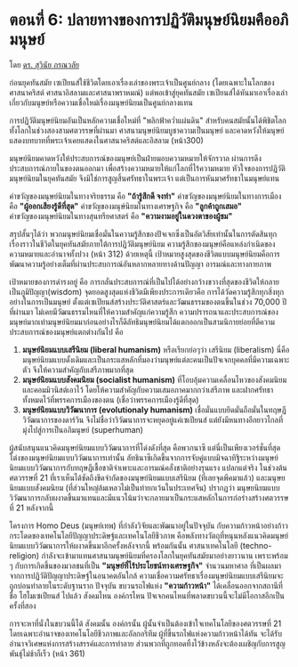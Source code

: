 # ตอนที่ 6: ปลายทางของการปฏิวัติมนุษย์นิยมคืออภิมนุษย์

โดย [ดร. สุวินัย ภรณวลัย](https://www.facebook.com/suvinaip/posts/2394555527248241?hc_location=ufi)

ก่อนยุคทันสมัย เซเปียนส์ใช้ชีวิตโดยเอาเรื่องเล่าของพระเจ้าเป็นศูนย์กลาง \(โดยเฉพาะในโลกของศาสนาคริสต์ ศาสนาอิสลามและศาสนาพราหมณ์\) แต่พอเข้าสู่ยุคทันสมัย เซเปียนส์ได้หันมาเอาเรื่องเล่าเกี่ยวกับมนุษย์หรือความเชื่อใหม่เรื่องมนุษย์นิยมเป็นศูนย์กลางแทน

การปฏิวัติมนุษย์นิยมอันเป็นหลักความเชื่อใหม่ที่ "พลิกฟ้าคว่ำแผ่นดิน" สำหรับคนสมัยนั้นได้พิชิตโลกทั้งโลกในช่วงสองสามศตวรรษที่ผ่านมา ศาสนามนุษย์นิยมบูชาความเป็นมนุษย์ และคาดหวังให้มนุษย์แสดงบทบาทที่พระเจ้าเคยแสดงในศาสนาคริสต์และอิสลาม \(หน้า300\)

มนุษย์นิยมคาดหวังให้ประสบการณ์ของมนุษย์เป็นฝ่ายมอบความหมายให้จักรวาล ผ่านการดึงประสบการณ์ภายในของตนออกมา เพื่อสร้างความหมายให้แก่โลกที่ไร้ความหมาย หัวใจของการปฏิวัติมนุษย์นิยมในยุคทันสมัย จึงมิใช่การสูญสิ้นศรัทธาในพระเจ้า แต่เป็นการหันมาศรัทธาในมนุษย์แทน

คำขวัญของมนุษย์นิยมในทางจริยธรรม คือ **"ถ้ารู้สึกดี จงทำ"** คำขวัญของมนุษย์นิยมในทางการเมือง คือ **"ผู้ออกเสียงรู้ดีที่สุด"** คำขวัญของมนุษ์นิยมในทางเศรษฐกิจ คือ **"ลูกค้าถูกเสมอ"**  
คำขวัญของมนุษย์นิยมในทางสุนทรียศาสตร์ คือ **"ความงามอยู่ในดวงตาของผู้ชม"**

สรุปสั้นๆได้ว่า พวกมนุษย์นิยมเชื่อมั่นในความรู้สึกของปัจเจกซึ่งเป็นอัตวิสัยเท่านั้นในการตัดสินทุกเรื่องราวในชีวิตในยุคทันสมัยภายใต้การปฏิวัติมนุษย์นิยม ความรู้สึกของมนุษย์คือแหล่งกำเนิดของความหมายและอำนาจทั้งปวง \(หน้า 312\) ด้วยเหตุนี้ เป้าหมายสูงสุดของชีวิตแบบมนุษย์นิยมคือการพัฒนาความรู้อย่างเต็มที่ผ่านประสบการณ์อันหลากหลายทางด้านปัญญา อารมณ์และทางกายภาพ

เป้าหมายของการดำรงอยู่ คือ การกลั่นประสบการณ์ที่เป็นไปได้อย่างกว้างขวางที่สุดของชีวิตให้กลายเป็นภูมิปัญญา\(wisdom\) จุดยอดสูงสุดแห่งชีวิตมีเพียงประการเดียวคือ การได้วัดความรู้สึกทุกสิ่งทุกอย่างในการเป็นมนุษย์ ตั้งแต่เซเปียนส์สร้างประวัติศาสตร์และวัฒนธรรมของตนขึ้นในช่วง 70,000 ปีที่ผ่านมา ไม่เคยมีวัฒนธรรมไหนที่ให้ความสำคัญแก่ความรู้สึก ความปรารถนาและประสบการณ์ของมนุษย์มากเท่ามนุษย์นิยมมาก่อนอย่างไรก็ดีลัทธิมนุษย์นิยมได้แตกออกเป็นสามนิกายย่อยที่ตีความประสบการณ์ของมนุษย์แตกต่างกันไป คือ

1. **มนุษย์นิยมแบบเสรีนิยม \(liberal humanism\)** หรือเรียกย่อๆว่า เสรีนิยม \(liberalism\) นี่คือ มนุษย์นิยมแบบดั้งเดิมและเป็นกระแสหลักที่มองว่ามนุษย์แต่ละคนเป็นปัจเจกบุคคลที่มีความเฉพาะตัว จึงให้ความสำคัญกับเสรีภาพมากที่สุด
2. **มนุษย์นิยมแบบสังคมนิยม \(socialist humanism\)** ที่โอบอุ้มความเคลื่อนไหวของสังคมนิยมและคอมมิวนิสต์เอาไว้ โดยให้ความสำคัญกับความเสมอภาคมากกว่าเสรีภาพ และฝากศรัทธาทั้งหมดไว้ที่พรรคการเมืองของตน \(เชื่อว่าพรรคการเมืองรู้ดีที่สุด\)
3. **มนุษย์นิยมแบบวิวัฒนาการ \(evolutionaly humanism\)** เชื่อมั่นแบบยึดมั่นถือมั่นในทฤษฎีวิวัฒนาการของดาร์วิน จึงไม่ชื่อว่าวิวัฒนาการจะหยุดอยู่แค่เซเปียนส์ แต่ยังมีหนทางอีกยาวไกลที่มุ่งไปสู่การเป็นอภิมนุษย์ \(superhuman\)

ผู้สนับสนุนแนวคิดมนุษย์นิยมแบบวิวัฒนาการที่โด่งดังที่สุด คือพวกนาซี แต่นี่เป็นเพียงเวอร์ชั่นที่สุดโต่งของมนุษย์นิยมแบบวิวัฒนาการเท่านั้น ลัทธินาซีเกิดขึ้นจากการจับคู่แบบมิจฉาทิฐิระหว่างมนุษย์นิยมแบบวิวัฒนาการกับทฤษฎีเชื้อชาติจำเพาะและอารมณ์คลั่งชาติอย่างรุนแรง แปลกแต่จริง ในช่วงต้นศตวรรษที่ 21 ที่เราเห็นได้ชัดถึงขีดจำกัดของมนุษย์นิยมแบบเสรีนิยม \(ที่เลยจุดพีคมาแล้ว\) และมนุษยนิยมแบบสังคมนิยม \(ที่ส่วนใหญ่ล้มเหลวไม่เป็นท่ายกเว้นในประเทศจีน\) ปรากฏว่า มนุษยนิยมแบบวิวัฒนาการกลับผงาดขึ้นมาแทนและมีแนวโน้มว่าจะกลายมาเป็นกระแสหลักในการก่อร่างสร้างศตวรรษที่ 21 หลังจากนี้

โครงการ Homo Deus \(มนุษย์เทพ\) ที่กำลังวิจัยและพัฒนาอยู่ในปัจจุบัน กับความก้าวหน้าอย่างก้าวกระโดดของเทคโนโลยีปัญญาประดิษฐ์และเทคโนโลยีชีวภาพ คือพลังทางวัตถุที่หนุนหลังแนวคิดมนุษย์นิยมแบบวิวัฒนาการให้ผงาดขึ้นมาอีกครั้งหลังจากนี้ พร้อมกันนั้น ศาสนาเทคโนโลยี \(techno-religion\) กำลังจะเข้ามาแทนศาสนามนุษย์นิยมที่ครองโลกในยุคทันสมัยมาอย่างยาวนาน เพราะพร้อม ๆ กับการเกิดขึ้นของมวลชนที่เป็น **"มนุษย์ที่ไร้ประโยชน์ทางเศรษฐกิจ"** จำนวนมหาศาล ที่เป็นผลมาจากการปฏิวัติปัญญาประดิษฐ์ในอนาคตอันใกล้ ความเชื่อความศรัทธาเรื่องมนุษย์นิยมแบบเสรีนิยมจะถูกบ่อนทำลายในระดับฐานราก ปัจจุบัน ขบวนรถไฟแห่ง **"ความก้าวหน้า"** ได้เคลื่อนออกจากสถานีที่ชื่อ โฮโมเซเปียนส์ ไปแล้ว สังคมไหน องค์กรไหน ปัจเจกคนไหนที่พลาดขบวนนี้จะไม่มีโอกาสอีกเป็นครั้งที่สอง

การจะหาที่นั่งในขบวนนี้ได้ สังคมนั้น องค์กรนั้น ผู้นั้นจำเป็นต้องเข้าใจเทคโนโลยีของศตวรรษที่ 21 โดยเฉพาะอำนาจของเทคโนโลยีชีวภาพและอัลกอริทึม ผู้ที่ขึ้นรถไฟแห่งความก้าวหน้าได้ทัน จะได้รับอำนาจวิเศษแห่งการสร้างสรรค์และการทำลาย ส่วนพวกที่ถูกทอดทิ้งไว้ข้างหลังจะต้องเผชิญกับการสูญพันธุ์ไม่ช้าก็เร็ว \(หน้า 361\) 

